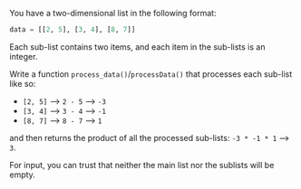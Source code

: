 You have a two-dimensional list in the following format:

```python
data = [[2, 5], [3, 4], [8, 7]]
```

Each sub-list contains two items, and each item in the sub-lists is an integer.

Write a function `process_data()`/`processData()` that processes each sub-list like so:

 * `[2, 5]` --> `2 - 5` --> `-3`
 * `[3, 4]` --> `3 - 4` --> `-1`
 * `[8, 7]` --> `8 - 7` --> `1`
 
and then returns the product of all the processed sub-lists: `-3 * -1 * 1` --> `3`.

For input, you can trust that neither the main list nor the sublists will be empty.